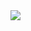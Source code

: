 <img src="https://img.shields.io/badge/Salesforce-000000?style=for-the-badge&logo=Salesforce&logoColor=blue">
